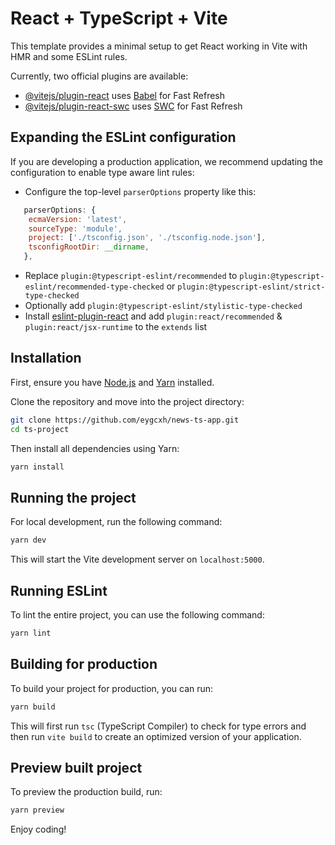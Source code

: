 # React + TypeScript + Vite

This template provides a minimal setup to get React working in Vite with HMR and some ESLint rules.

Currently, two official plugins are available:

- [@vitejs/plugin-react](https://github.com/vitejs/vite-plugin-react/blob/main/packages/plugin-react/README.md) uses [Babel](https://babeljs.io/) for Fast Refresh
- [@vitejs/plugin-react-swc](https://github.com/vitejs/vite-plugin-react-swc) uses [SWC](https://swc.rs/) for Fast Refresh

## Expanding the ESLint configuration

If you are developing a production application, we recommend updating the configuration to enable type aware lint rules:

- Configure the top-level `parserOptions` property like this:

```js
   parserOptions: {
    ecmaVersion: 'latest',
    sourceType: 'module',
    project: ['./tsconfig.json', './tsconfig.node.json'],
    tsconfigRootDir: __dirname,
   },
```

- Replace `plugin:@typescript-eslint/recommended` to `plugin:@typescript-eslint/recommended-type-checked` or `plugin:@typescript-eslint/strict-type-checked`
- Optionally add `plugin:@typescript-eslint/stylistic-type-checked`
- Install [eslint-plugin-react](https://github.com/jsx-eslint/eslint-plugin-react) and add `plugin:react/recommended` & `plugin:react/jsx-runtime` to the `extends` list

## Installation

First, ensure you have [Node.js](https://nodejs.org/) and [Yarn](https://yarnpkg.com/) installed.

Clone the repository and move into the project directory:

```bash
git clone https://github.com/eygcxh/news-ts-app.git
cd ts-project
```

Then install all dependencies using Yarn:

```bash
yarn install
```

## Running the project

For local development, run the following command:

```bash
yarn dev
```

This will start the Vite development server on `localhost:5000`.

## Running ESLint

To lint the entire project, you can use the following command:

```bash
yarn lint
```

## Building for production

To build your project for production, you can run:

```bash
yarn build
```

This will first run `tsc` (TypeScript Compiler) to check for type errors and then run `vite build` to create an optimized version of your application.

## Preview built project

To preview the production build, run:

```bash
yarn preview
```

Enjoy coding!
